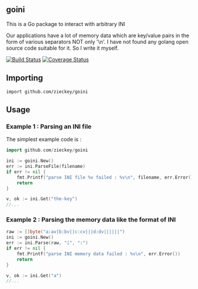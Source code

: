 ## goini

This is a Go package to interact with arbitrary INI

Our applications have a lot of memory data which are key/value pairs in the form of various separators NOT only '\n'. 
I have not found any golang open source code suitable for it. So I write it myself.

[![Build Status](https://secure.travis-ci.org/zieckey/goini.png)](http://travis-ci.org/zieckey/goini) [![Coverage Status](https://img.shields.io/coveralls/zieckey/goini.svg)](https://coveralls.io/r/zieckey/goini?branch=master)


## Importing

    import github.com/zieckey/goini

## Usage

### Example 1 : Parsing an INI file

The simplest example code is :
```go
import github.com/zieckey/goini

ini := goini.New()
err := ini.ParseFile(filename)
if err != nil {
	fmt.Printf("parse INI file %v failed : %v\n", filename, err.Error())
	return
}

v, ok := ini.Get("the-key")
//...
```

### Example 2 : Parsing the memory data like the format of INI

```go
raw := []byte("a:av|b:bv||c:cv|||d:dv||||||")
ini := goini.New()
err := ini.Parse(raw, "|", ":")
if err != nil {
	fmt.Printf("parse INI memory data failed : %v\n", err.Error())
	return
}

v, ok := ini.Get("a")
//...
```